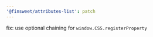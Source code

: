 ```yaml
---
'@finsweet/attributes-list': patch
---
```


fix: use optional chaining for `window.CSS.registerProperty`
